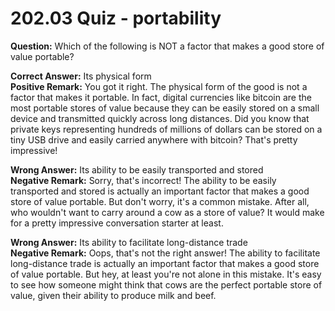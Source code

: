 # 202.03 Quiz - portability

**Question:** Which of the following is NOT a factor that makes a good store of value portable?

**Correct Answer:** Its physical form\
**Positive Remark:** You got it right. The physical form of the good is not a factor that makes it portable. In fact, digital currencies like bitcoin are the most portable stores of value because they can be easily stored on a small device and transmitted quickly across long distances. Did you know that private keys representing hundreds of millions of dollars can be stored on a tiny USB drive and easily carried anywhere with bitcoin? That's pretty impressive!

**Wrong Answer:** Its ability to be easily transported and stored\
**Negative Remark:** Sorry, that's incorrect! The ability to be easily transported and stored is actually an important factor that makes a good store of value portable. But don't worry, it's a common mistake. After all, who wouldn't want to carry around a cow as a store of value? It would make for a pretty impressive conversation starter at least.

**Wrong Answer:** Its ability to facilitate long-distance trade\
**Negative Remark:** Oops, that's not the right answer! The ability to facilitate long-distance trade is actually an important factor that makes a good store of value portable. But hey, at least you're not alone in this mistake. It's easy to see how someone might think that cows are the perfect portable store of value, given their ability to produce milk and beef.
